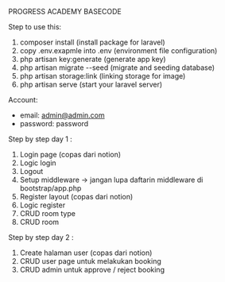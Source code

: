 PROGRESS ACADEMY BASECODE

Step to use this:
1. composer install (install package for laravel)
2. copy .env.exapmle into .env (environment file configuration)
3. php artisan key:generate (generate app key)
4. php artisan migrate --seed (migrate and seeding database)
5. php artisan storage:link (linking storage for image)
6. php artisan serve (start your laravel server)

Account:
- email: admin@admin.com
- password: password


Step by step day 1 : 
1. Login page (copas dari notion)
2. Logic login
3. Logout
4. Setup middleware -> jangan lupa daftarin middleware di bootstrap/app.php
5. Register layout (copas dari notion) 
6. Logic register
7. CRUD room type
8. CRUD room

Step by step day 2 : 
1. Create halaman user (copas dari notion)
2. CRUD user page untuk melakukan booking
3. CRUD admin untuk approve / reject booking 